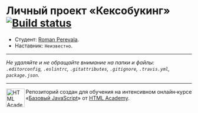 # Личный проект «Кексобукинг» [![Build status][travis-image]][travis-url]

* Студент: [Roman Perevala](https://up.htmlacademy.ru/javascript/11/user/8212).
* Наставник: `Неизвестно`.

---

_Не удаляйте и не обращайте внимание на папки и файлы:_<br>
_`.editorconfig`, `.eslintrc`, `.gitattributes`, `.gitignore`, `.travis.yml`, `package.json`._

---

<a href="https://htmlacademy.ru/intensive/javascript"><img align="left" width="50" height="50" title="HTML Academy" src="https://up.htmlacademy.ru/static/img/intensive/javascript/logo-for-github.svg"></a>

Репозиторий создан для обучения на интенсивном онлайн‑курсе «[Базовый JavaScript](https://htmlacademy.ru/intensive/javascript)» от [HTML Academy](https://htmlacademy.ru).

[travis-image]: https://travis-ci.org/htmlacademy-javascript/8212-keksobooking.svg?branch=master
[travis-url]: https://travis-ci.org/htmlacademy-javascript/8212-keksobooking

